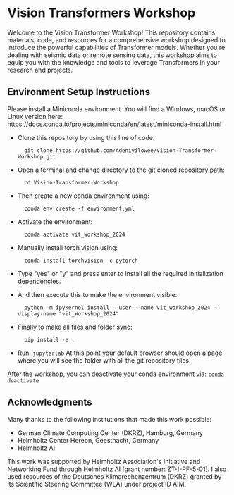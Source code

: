 # Vision Transformers Workshop
Welcome to the Vision Transformer Workshop! This repository contains materials, code, and resources for a comprehensive workshop designed to introduce the powerful capabilities of Transformer models. Whether you're dealing with seismic data or remote sensing data, this workshop aims to equip you with the knowledge and tools to leverage Transformers in your research and projects.

## Environment Setup Instructions

Please install a Miniconda environment. You will find a Windows, macOS or Linux version here: https://docs.conda.io/projects/miniconda/en/latest/miniconda-install.html

- Clone this repository by using this line of code: 
        
        git clone https://github.com/Adeniyilowee/Vision-Transformer-Workshop.git

- Open a terminal and change directory to the git cloned repository path:

        cd Vision-Transformer-Workshop

- Then create a new conda environment using:

        conda env create -f environment.yml

- Activate the environment: 

        conda activate vit_workshop_2024

- Manually install torch vision using: 

        conda install torchvision -c pytorch

- Type "yes" or "y" and press enter to install all the required initialization dependencies.

- And then execute this to make the environment visible: 

        python -m ipykernel install --user --name vit_workshop_2024 --display-name "vit_Workshop_2024"
- Finally to make all files and folder sync:

        pip install -e .

- Run: `jupyterlab` At this point your default browser should open a page where you will see the folder with all the git repository files.

After the workshop, you can deactivate your conda environment via: `conda deactivate`

## Acknowledgments

Many thanks to the following institutions that made this work possible:

- German Climate Computing Center (DKRZ), Hamburg, Germany
- Helmholtz Center Hereon, Geesthacht, Germany
- Helmholtz AI

This work was supported by Helmholtz Association's Initiative and Networking Fund through Helmholtz AI [grant number: ZT-I-PF-5-01]. 
I also used resources of the Deutsches Klimarechenzentrum (DKRZ) granted by its Scientific Steering Committee (WLA) under project ID AIM.